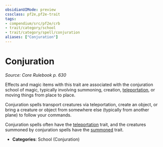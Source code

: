 ```yaml
---
obsidianUIMode: preview
cssclass: pf2e,pf2e-trait
tags:
- compendium/src/pf2e/crb
- trait/category/school
- trait/category/spell/conjuration
aliases: ["Conjuration"]
---
```

# Conjuration  
*Source: Core Rulebook p. 630*  

Effects and magic items with this trait are associated with the conjuration school of magic, typically involving summoning, creation, [teleportation](rules/traits/teleportation.md "Teleportation Effect Trait"), or moving things from place to place.

Conjuration spells transport creatures via teleportation, create an object, or bring a creature or object from somewhere else (typically from another plane) to follow your commands.

Conjuration spells often have the [teleportation](rules/traits/teleportation.md "Teleportation Effect Trait") trait, and the creatures summoned by conjuration spells have the [summoned](rules/traits/summoned.md "Summoned Creature Trait") trait.

- **Categories**: School (Conjuration)